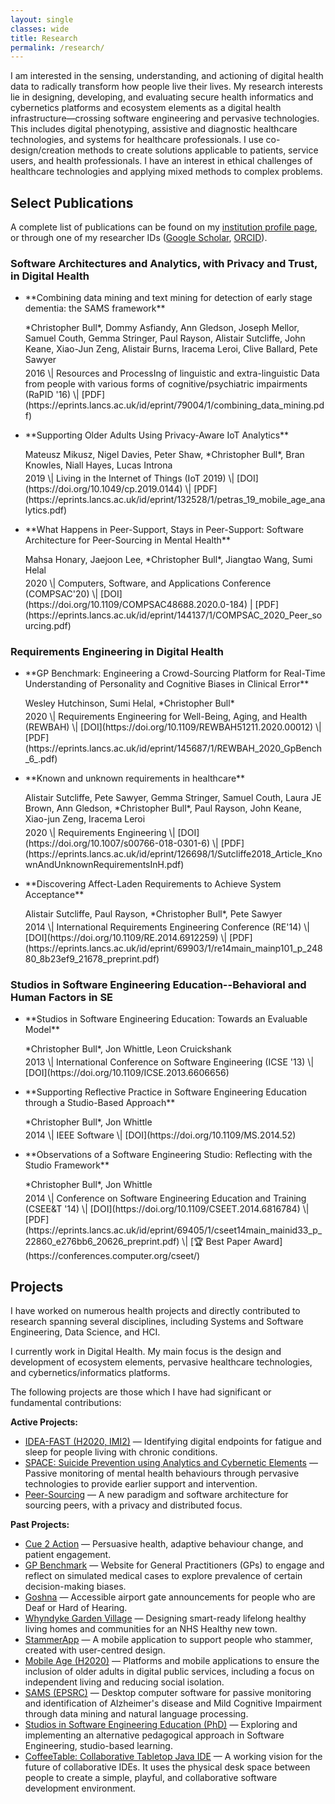 ```yaml
---
layout: single
classes: wide
title: Research
permalink: /research/
---
```


<!-- markdownlint-disable MD033 -->

I am interested in the sensing, understanding, and actioning of digital health data to radically transform how people live their lives. My research interests lie in designing, developing, and evaluating secure health informatics and cybernetics platforms and ecosystem elements as a digital health infrastructure&mdash;crossing software engineering and pervasive technologies. This includes digital phenotyping, assistive and diagnostic healthcare technologies, and systems for healthcare professionals. I use co-design/creation methods to create solutions applicable to patients, service users, and health professionals. I have an interest in ethical challenges of healthcare technologies and applying mixed methods to complex problems.

## <i class="fas fa-scroll fa-fw headingIcon" aria-hidden="true"></i>Select Publications

A complete list of publications can be found on my [institution profile page](/profile/), or through one of my researcher IDs ([Google Scholar](https://scholar.google.co.uk/citations?user=2c1JyAkAAAAJ&hl=en), [ORCID](https://orcid.org/0000-0002-9811-4190)).

### Software Architectures and Analytics, with Privacy and Trust, in Digital Health

- <p markdown="1" style="margin-bottom:.3em;">**Combining data mining and text mining for detection of early stage dementia: the SAMS framework**</p><p markdown="1" style="margin-bottom:.3em;">*Christopher Bull*, Dommy Asfiandy, Ann Gledson, Joseph Mellor, Samuel Couth, Gemma Stringer, Paul Rayson, Alistair Sutcliffe, John Keane, Xiao-Jun Zeng, Alistair Burns, Iracema Leroi, Clive Ballard, Pete Sawyer</p>2016 \| Resources and ProcessIng of linguistic and extra-linguistic Data from people with various forms of cognitive/psychiatric impairments (RaPID '16) \| [PDF](https://eprints.lancs.ac.uk/id/eprint/79004/1/combining_data_mining.pdf)
- <p markdown="1" style="margin-bottom:.3em;">**Supporting Older Adults Using Privacy-Aware IoT Analytics**</p><p markdown="1" style="margin-bottom:.3em;">Mateusz Mikusz, Nigel Davies, Peter Shaw, *Christopher Bull*, Bran Knowles, Niall Hayes, Lucas Introna</p>2019 \| Living in the Internet of Things (IoT 2019) \| [DOI](https://doi.org/10.1049/cp.2019.0144) \| [PDF](https://eprints.lancs.ac.uk/id/eprint/132528/1/petras_19_mobile_age_analytics.pdf)
- <p markdown="1" style="margin-bottom:.3em;">**What Happens in Peer-Support, Stays in Peer-Support: Software Architecture for Peer-Sourcing in Mental Health**</p><p markdown="1" style="margin-bottom:.3em;">Mahsa Honary, Jaejoon Lee, *Christopher Bull*, Jiangtao Wang, Sumi Helal</p>2020 \| Computers, Software, and Applications Conference (COMPSAC'20) \| [DOI](https://doi.org/10.1109/COMPSAC48688.2020.0-184) | [PDF](https://eprints.lancs.ac.uk/id/eprint/144137/1/COMPSAC_2020_Peer_sourcing.pdf)

### Requirements Engineering in Digital Health

- <p markdown="1" style="margin-bottom:.3em;">**GP Benchmark: Engineering a Crowd-Sourcing Platform for Real-Time Understanding of Personality and Cognitive Biases in Clinical Error**</p><p markdown="1" style="margin-bottom:.3em;">Wesley Hutchinson, Sumi Helal, *Christopher Bull*</p>2020 \| Requirements Engineering for Well-Being, Aging, and Health (REWBAH) \| [DOI](https://doi.org/10.1109/REWBAH51211.2020.00012) \| [PDF](https://eprints.lancs.ac.uk/id/eprint/145687/1/REWBAH_2020_GpBench_6_.pdf)
- <p markdown="1" style="margin-bottom:.3em;">**Known and unknown requirements in healthcare**</p><p markdown="1" style="margin-bottom:.3em;">Alistair Sutcliffe, Pete Sawyer, Gemma Stringer, Samuel Couth, Laura JE Brown, Ann Gledson, *Christopher Bull*, Paul Rayson, John Keane, Xiao-jun Zeng, Iracema Leroi</p>2020 \| Requirements Engineering \| [DOI](https://doi.org/10.1007/s00766-018-0301-6) \| [PDF](https://eprints.lancs.ac.uk/id/eprint/126698/1/Sutcliffe2018_Article_KnownAndUnknownRequirementsInH.pdf)
- <p markdown="1" style="margin-bottom:.3em;">**Discovering Affect-Laden Requirements to Achieve System Acceptance**</p><p markdown="1" style="margin-bottom:.3em;">Alistair Sutcliffe, Paul Rayson, *Christopher Bull*, Pete Sawyer</p>2014 \| International Requirements Engineering Conference (RE'14) \| [DOI](https://doi.org/10.1109/RE.2014.6912259) \| [PDF](https://eprints.lancs.ac.uk/id/eprint/69903/1/re14main_mainp101_p_24880_8b23ef9_21678_preprint.pdf)

### Studios in Software Engineering Education--Behavioral and Human Factors in SE

- <p markdown="1" style="margin-bottom:.3em;">**Studios in Software Engineering Education: Towards an Evaluable Model**</p><p markdown="1" style="margin-bottom:.3em;">*Christopher Bull*, Jon Whittle, Leon Cruickshank</p>2013 \| International Conference on Software Engineering (ICSE '13) \| [DOI](https://doi.org/10.1109/ICSE.2013.6606656)
- <p markdown="1" style="margin-bottom:.3em;">**Supporting Reflective Practice in Software Engineering Education through a Studio-Based Approach**</p><p markdown="1" style="margin-bottom:.3em;">*Christopher Bull*, Jon Whittle</p>2014 \| IEEE Software \| [DOI](https://doi.org/10.1109/MS.2014.52)
- <p markdown="1" style="margin-bottom:.3em;">**Observations of a Software Engineering Studio: Reflecting with the Studio Framework**</p><p markdown="1" style="margin-bottom:.3em;">*Christopher Bull*, Jon Whittle</p>2014 \| Conference on Software Engineering Education and Training (CSEE&T '14) \| [DOI](https://doi.org/10.1109/CSEET.2014.6816784) \| [PDF](https://eprints.lancs.ac.uk/id/eprint/69405/1/cseet14main_mainid33_p_22860_e276bb6_20626_preprint.pdf) \| [<span aria-hidden="true">🏆</span> Best Paper Award](https://conferences.computer.org/cseet/)

## <i class="fas fa-flask fa-fw headingIcon" aria-hidden="true"></i>Projects

I have worked on numerous health projects and directly contributed to research spanning several disciplines, including Systems and Software Engineering, Data Science, and HCI.

I currently work in Digital Health. My main focus is the design and development of ecosystem elements, pervasive healthcare technologies, and cybernetics/informatics platforms.

The following projects are those which I have had significant or fundamental contributions:

__Active Projects:__

- [IDEA-FAST (H2020, IMI2)](/research/idea-fast/) &mdash; Identifying digital endpoints for fatigue and sleep for people living with chronic conditions.
- [SPACE: Suicide Prevention using Analytics and Cybernetic Elements](/research/space/) &mdash; Passive monitoring of mental health behaviours through pervasive technologies to provide earlier support and intervention.
- [Peer-Sourcing](/research/peer-sourcing/) &mdash; A new paradigm and software architecture for sourcing peers, with a privacy and distributed focus.

__Past Projects:__

- [Cue 2 Action](/research/cue-2-action/) &mdash; Persuasive health, adaptive behaviour change, and patient engagement.
- [GP Benchmark](/research/gp-benchmark/) &mdash; Website for General Practitioners (GPs) to engage and reflect on simulated medical cases to explore prevalence of certain decision-making biases.
- [Goshna](/research/goshna/) &mdash; Accessible airport gate announcements for people who are Deaf or Hard of Hearing.
- [Whyndyke Garden Village](/research/whyndyke-garden-village/) &mdash; Designing smart-ready lifelong healthy living homes and communities for an NHS Healthy new town.
- [StammerApp](/research/stammerapp/) &mdash; A mobile application to support people who stammer, created with user-centred design.
- [Mobile Age (H2020)](/research/mobile-age/) &mdash; Platforms and mobile applications to ensure the inclusion of older adults in digital public services, including a focus on independent living and reducing social isolation.
- [SAMS (EPSRC)](/research/sams/) &mdash; Desktop computer software for passive monitoring and identification of Alzheimer's disease and Mild Cognitive Impairment through data mining and natural language processing.
- [Studios in Software Engineering Education (PhD)](/research/studio-education/) &mdash; Exploring and implementing an alternative pedagogical approach in Software Engineering, studio-based learning.
- [CoffeeTable: Collaborative Tabletop Java IDE](/research/coffee-table/) &mdash; A working vision for the future of collaborative IDEs. It uses the physical desk space between people to create a simple, playful, and collaborative software development environment.
